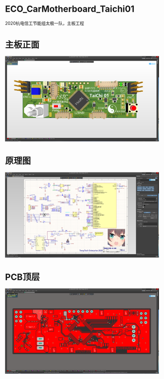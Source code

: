 # ECO_CarMotherboard_Taichi01 
2020杭电信工节能组太极一队，主板工程 
# 主板正面
![PCB 3D](https://github.com/TerayTech/ECO_CarMotherboard_Taichi01/blob/master/pcb.png)
# 原理图
![PCB 3D](https://github.com/TerayTech/ECO_CarMotherboard_Taichi01/blob/master/sch.png)
# PCB顶层
![PCB 3D](https://github.com/TerayTech/ECO_CarMotherboard_Taichi01/blob/master/top.png)
